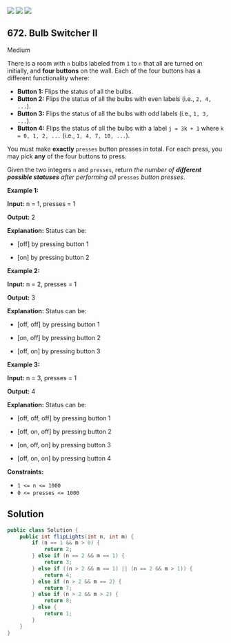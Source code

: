 [![](https://img.shields.io/github/stars/javadev/LeetCode-in-Java?label=Stars&style=flat-square)](https://github.com/javadev/LeetCode-in-Java)
[![](https://img.shields.io/github/forks/javadev/LeetCode-in-Java?label=Fork%20me%20on%20GitHub%20&style=flat-square)](https://github.com/javadev/LeetCode-in-Java/fork)
[![](https://img.shields.io/badge/-LeetCode%20in%20Kotlin-blue?style=flat-square)](https://github.com/javadev/LeetCode-in-Kotlin)

## 672\. Bulb Switcher II

Medium

There is a room with `n` bulbs labeled from `1` to `n` that all are turned on initially, and **four buttons** on the wall. Each of the four buttons has a different functionality where:

*   **Button 1:** Flips the status of all the bulbs.
*   **Button 2:** Flips the status of all the bulbs with even labels (i.e., `2, 4, ...`).
*   **Button 3:** Flips the status of all the bulbs with odd labels (i.e., `1, 3, ...`).
*   **Button 4:** Flips the status of all the bulbs with a label `j = 3k + 1` where `k = 0, 1, 2, ...` (i.e., `1, 4, 7, 10, ...`).

You must make **exactly** `presses` button presses in total. For each press, you may pick **any** of the four buttons to press.

Given the two integers `n` and `presses`, return _the number of **different possible statuses** after performing all_ `presses` _button presses_.

**Example 1:**

**Input:** n = 1, presses = 1

**Output:** 2

**Explanation:** Status can be: 

- \[off] by pressing button 1 

- \[on] by pressing button 2

**Example 2:**

**Input:** n = 2, presses = 1

**Output:** 3

**Explanation:** Status can be: 

- \[off, off] by pressing button 1 

- \[on, off] by pressing button 2 

- \[off, on] by pressing button 3

**Example 3:**

**Input:** n = 3, presses = 1

**Output:** 4

**Explanation:** Status can be: 

- \[off, off, off] by pressing button 1 

- \[off, on, off] by pressing button 2 

- \[on, off, on] by pressing button 3 

- \[off, on, on] by pressing button 4

**Constraints:**

*   `1 <= n <= 1000`
*   `0 <= presses <= 1000`

## Solution

```java
public class Solution {
    public int flipLights(int n, int m) {
        if (n == 1 && m > 0) {
            return 2;
        } else if (n == 2 && m == 1) {
            return 3;
        } else if ((n > 2 && m == 1) || (n == 2 && m > 1)) {
            return 4;
        } else if (n > 2 && m == 2) {
            return 7;
        } else if (n > 2 && m > 2) {
            return 8;
        } else {
            return 1;
        }
    }
}
```